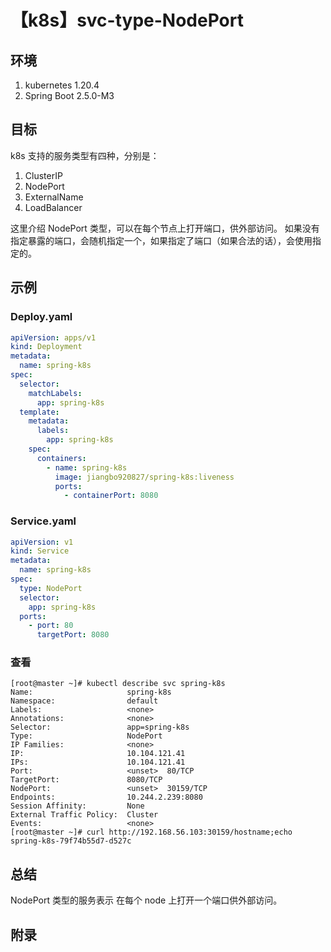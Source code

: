 # 【k8s】svc-type-NodePort

## 环境

1. kubernetes 1.20.4
2. Spring Boot 2.5.0-M3

## 目标

k8s 支持的服务类型有四种，分别是：
1. ClusterIP
2. NodePort
3. ExternalName
4. LoadBalancer

这里介绍 NodePort 类型，可以在每个节点上打开端口，供外部访问。
如果没有指定暴露的端口，会随机指定一个，如果指定了端口（如果合法的话），会使用指定的。

## 示例

### Deploy.yaml

```yaml
apiVersion: apps/v1
kind: Deployment
metadata:
  name: spring-k8s
spec:
  selector:
    matchLabels:
      app: spring-k8s
  template:
    metadata:
      labels:
        app: spring-k8s
    spec:
      containers:
        - name: spring-k8s
          image: jiangbo920827/spring-k8s:liveness
          ports:
            - containerPort: 8080
```

### Service.yaml

```yaml
apiVersion: v1
kind: Service
metadata:
  name: spring-k8s
spec:
  type: NodePort
  selector:
    app: spring-k8s
  ports:
    - port: 80
      targetPort: 8080
```

### 查看

```
[root@master ~]# kubectl describe svc spring-k8s
Name:                     spring-k8s
Namespace:                default
Labels:                   <none>
Annotations:              <none>
Selector:                 app=spring-k8s
Type:                     NodePort
IP Families:              <none>
IP:                       10.104.121.41
IPs:                      10.104.121.41
Port:                     <unset>  80/TCP
TargetPort:               8080/TCP
NodePort:                 <unset>  30159/TCP
Endpoints:                10.244.2.239:8080
Session Affinity:         None
External Traffic Policy:  Cluster
Events:                   <none>
[root@master ~]# curl http://192.168.56.103:30159/hostname;echo
spring-k8s-79f74b55d7-d527c
```

## 总结

NodePort 类型的服务表示 在每个 node 上打开一个端口供外部访问。

## 附录
